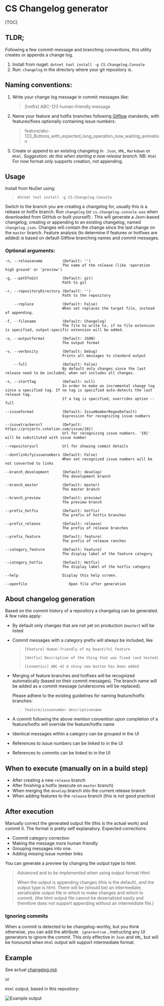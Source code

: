 # CS Changelog generator

[TOC]

## TLDR;

Following a few commit-message and branching conventions, this utility creates or appends a change log.

1. Install from nuget:
   ```dotnet tool install -g CS.Changelog.Console```
2. Run: `changelog` in the directory where your git repository is.

## Naming conventions:

1. Write your change log message in commit messages like:

   > [hotfix] ABC-123 human-friendly message 

2. Name your feature and hotfix branches following [Gitflow](https://nvie.com/posts/a-successful-git-branching-model/) standards, with features/fixes optionally containing issue numbers:

   > feature/abc-123_Buttons_with_expected_long_operation_now_waiting_animation 

3. Create or append to an existing changelog in ` Json`, `XML`, `Markdown` or `Html`.
   *Suggestion: do this when starting a new release branch.*
   NB: `Html`  For now format only supports creation, not appending.

## Usage

Install from NuGet using:

> ```dotnet tool install -g CS.Changelog.Console```

Switch to the branch you are creating a changelog for, usually this is a release or hotfix branch.
Run `changelog` (or `cs.changelog.console.exe` when downloaded from GitHub or built yourself) . 
This will generate a Json-based changelog, creating or appending to an existing changelog, named ` changelog.json`. Changes will contain the change since the last change on the `master` branch.
Feature analysis (to determine if features or hotfixes are added) is based on default Gitflow branching names and commit messages.

### Optional arguments:

```
-n, --releasename         (Default: '')
                          The name of the release (like 'operation high ground' or 'preview')

-g, --pathToGit           (Default: git)
                          Path to git

-r, --repositoryDirectory (Default: '')
                          Path to the repository

    --replace             (Default: False)
                          When set replaces the target file, instead of appending.

-f, --filename            (Default: Changelog)
                          The file to write to, if no file extension is specified, output-specific extension will be added.

-o, --outputformat        (Default: JSON)
                          The output format

-v, --verbosity           (Default: Debug)
                          Prints all messages to standard output

    --full                (Default: False)
                          By default only changes since the last release need to be included, when set includes all changes.

-s, --startTag            (Default: null)
                          In order to make an incremental change log since a specified tag. If no tag is specified auto-detects the last release tag.
                          If a tag is specified, overrides option --full

--issueformat             (Default: IssueNumberRegexDefault)
                          Expression for recognizing issue numbers

--issuetrackerurl         (Default: https://projects.cohelion.com/issue/{0})
                          Url for recognizing issue numbers. '{0}' will be substituted with issue number

--repositoryurl           Url for showing commit details

--dontlinkifyissuenumbers (Default: False)
                          When set recognized issue numbers will be not converted to links

--branch_development      (Default: develop)
                          The development branch

--branch_master           (Default: master)
                          The master branch

--branch_preview          (Default: preview)
                          The preview branch

--prefix_hotfix           (Default: hotfix)
                          The prefix of hotfix branches

--prefix_release          (Default: release)
                          The prefix of release branches

--prefix_feature          (Default: feature)
                          The prefix of release ranches

--category_feature        (Default: Feature)
                          The display label of the feature category

--category_hotfix         (Default: Hotfix)
                          The display label of the hotfix category

--help                    Display this help screen.

--openfile                   Open file after generation
```

## About changelog generation

Based on the commit history of a repository a changelog can be generated. A few rules apply:

- By default only changes that are not yet on production (`master`) will be listed

- Commit messages with a category prefix will always be included, like

  > `[Feature] Human-friendly of my beautiful feature`
  >
  > `[Hotfix] Description of the thing that was fixed (and tested)` 
  >
  > `[Cosmetics] ABC-42 A shiny new button has been added`

- Merging of feature branches and hotfixes will be recognized automatically (based on their commit messages). The branch name will be added as a commit message (underscores will be replaced).

  Please adhere to the existing guidelines for naming feature/hotfix branches:

  > `feature/issuenumber descriptivename`

- A commit following the above mention convention upon completion of a feature/hotfix will override the feature/hotfix name

- Identical messages within a category can be grouped in the UI 

- References to issue numbers can be linked to in the UI

- References to commits can be linked to in the UI

## When to execute (manually on in a build step)

- After creating a new `release` branch
- After finishing a hotfix (execute on ``master`` branch)
- When merging the ``develop`` branch into the current release branch
- When adding features to the `release` branch (this is not good practice)

## After execution

Manually correct the generated output file (this is the actual work) and commit it. The format is pretty self explanatory.
Expected corrections:

- Commit category correction
- Making the message more human friendly
- Grouping messages into one.
- Adding missing issue number links

You can generate a preview by changing the output type to html.

> Advanced and *to be implemented* when using output format Html
>
> When the output is appending changes (this is the default), *and* the output type is html. There will be (should be) an intermediate, serializable output file in which to make changes and which to commit. (the html output file cannot be deserialized easily and therefore does not support appending without an intermediate file.)

### Ignoring commits

When a commit is detected to be changelog-worthy, but you think otherwise, you can add the attribute ` ignore=true` , instructing any UI generators to ignore the commit. This only effective in `Json` and `XML`, but will be honoured when `Html` output will support intermediate format.

## Example

See actual [changelog.md](changelog.md).

or

`Html` output, based in this repository: 

![Example output](Changelog_Example.png)

